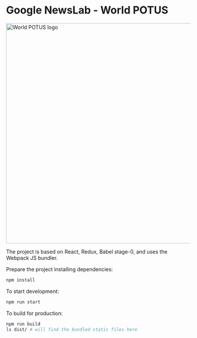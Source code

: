 # Google NewsLab - World POTUS

[<img src="http://www.worldpotus.com/img/share.jpg" alt="World POTUS logo" width="600">](http://www.worldpotus.com/)

The project is based on React, Redux, Babel stage-0, and uses the Webpack JS bundler.

Prepare the project installing dependencies:

```sh
npm install
```

To start development:

```sh
npm run start
```

To build for production:

```sh
npm run build
ls dist/ # will find the bundled static files here
```

